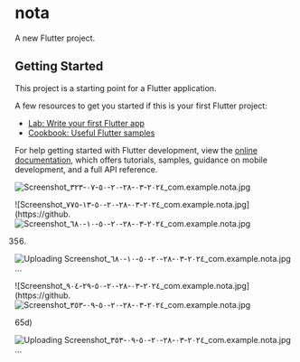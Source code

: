 # nota

A new Flutter project.

## Getting Started

This project is a starting point for a Flutter application.

A few resources to get you started if this is your first Flutter project:

- [Lab: Write your first Flutter app](https://docs.flutter.dev/get-started/codelab)
- [Cookbook: Useful Flutter samples](https://docs.flutter.dev/cookbook)

For help getting started with Flutter development, view the
[online documentation](https://docs.flutter.dev/), which offers tutorials,
samples, guidance on mobile development, and a full API reference.

![Screenshot_٢٠٢٤-٠٣-٢٨-٢٠-٥٠-٠٧-٣٢٣_com.example.nota.jpg](https://github.com/IbrahimIG1/note_app/assets/109023440/9c422643-df1e-44e9-81fc-9de94957ed5c)

![Screenshot_٢٠٢٤-٠٣-٢٨-٢٠-٥٠-١٣-٧٧٥_com.example.nota.jpg](https://github.![Screenshot_٢٠٢٤-٠٣-٢٨-٢٠-٥٠-١٠-٦٨٠_com.example.nota.jpg](https://github.com/IbrahimIG1/note_app/assets/109023440/8320ec9d-ed39-4008-998f-9bd1c1eeb26b)

356)

![Uploading Screenshot_٢٠٢٤-٠٣-٢٨-٢٠-٥٠-١٠-٦٨٠_com.example.nota.jpg …]()

![Screenshot_٢٠٢٤-٠٣-٢٨-٢٠-٥٠-٢٩-٩٠٤_com.example.nota.jpg](https://github.![Screenshot_٢٠٢٤-٠٣-٢٨-٢٠-٥٠-٠٩-٣٥٣_com.example.nota.jpg](https://github.com/IbrahimIG1/note_app/assets/109023440/8906a6d1-278e-453b-8a53-152a9f94a57d)

65d)

![Uploading Screenshot_٢٠٢٤-٠٣-٢٨-٢٠-٥٠-٠٩-٣٥٣_com.example.nota.jpg …]()

